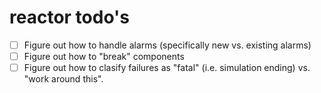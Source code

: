 reactor todo's
==============

- [ ] Figure out how to handle alarms (specifically new vs. existing alarms)
- [ ] Figure out how to "break" components
- [ ] Figure out how to clasify failures as "fatal" (i.e. simulation ending) vs. "work around this".